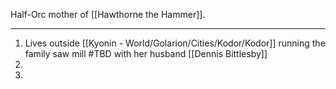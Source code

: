Half-Orc mother of [[Hawthorne the Hammer]].

---
1. Lives outside [[Kyonin - World/Golarion/Cities/Kodor/Kodor]] running the family saw mill #TBD with her husband [[Dennis Bittlesby]]
2. 
3. 